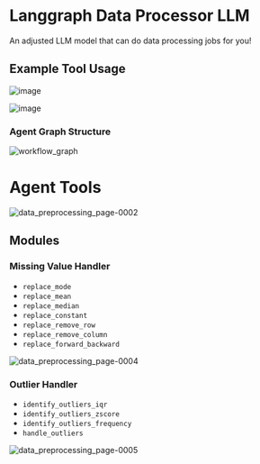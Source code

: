 # Langgraph Data Processor LLM

An adjusted LLM model that can do data processing jobs for you!
## Example Tool Usage
![image](https://github.com/user-attachments/assets/928bcbac-cb56-42ff-8f98-b2b6ba047b3e)

![image](https://github.com/user-attachments/assets/a29acff7-bdb2-44f3-9274-5ab79fe64241)



### Agent Graph Structure
![workflow_graph](https://github.com/user-attachments/assets/3f7ed2aa-0ac7-44e1-866f-120dee811b8b)



# Agent Tools
![data_preprocessing_page-0002](https://github.com/user-attachments/assets/47879ecc-5352-4abe-bcad-72ecba172f93)


## Modules


### Missing Value Handler
- `replace_mode`
- `replace_mean`
- `replace_median`
- `replace_constant`
- `replace_remove_row`
- `replace_remove_column`
- `replace_forward_backward`


![data_preprocessing_page-0004](https://github.com/user-attachments/assets/4d2e7088-8108-4434-8719-d40046bd22ac)



### Outlier Handler
- `identify_outliers_iqr`
- `identify_outliers_zscore`
- `identify_outliers_frequency`
- `handle_outliers`


![data_preprocessing_page-0005](https://github.com/user-attachments/assets/e687c2d2-c0fd-43ce-bf91-f7117f547836)

